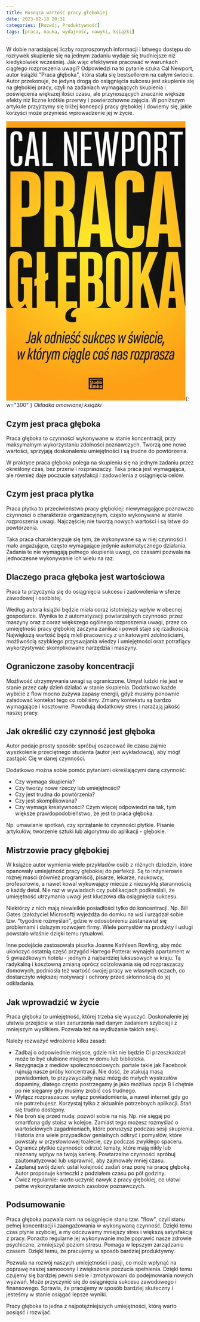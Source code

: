 ```yaml
---
title: Rosnąca wartość pracy głębokiej
date: 2023-02-18 20:31
categories: [Rozwój, Produktywność]
tags: [praca, nauka, wydajność, nawyki, książki]
---
```


W dobie narastającej liczby rozproszonych informacji i łatwego dostępu do rozrywek skupienie się na jednym zadaniu wydaje się trudniejsze niż kiedykolwiek wcześniej. Jak więc efektywnie pracować w warunkach ciągłego rozproszenia uwagi? Odpowiedzi na to pytanie szuka Cal Newport, autor książki "Praca głęboka", która stała się bestsellerem na całym świecie. Autor przekonuje, że jedyną drogą do osiągnięcia sukcesu jest skupienie się na głębokiej pracy, czyli na zadaniach wymagających skupienia i poświęcenia większej ilości czasu, ale przynoszących znacznie większe efekty niż liczne krótkie przerwy i powierzchowne zajęcia. W poniższym artykule przyjrzymy się bliżej koncepcji pracy głębokiej i dowiemy się, jakie korzyści może przynieść wprowadzenie jej w życie.

![Okładka książki praca głęboka](/assets/img/posts/deepwork-book-pl.jpg){: w="300" }
_Okładka omawianej książki_

## Czym jest praca głęboka

Praca głęboka to czynności wykonywane w stanie koncentracji, przy maksymalnym wykorzystaniu zdolności poznawczych. Tworzą one nowe wartości, sprzyjają doskonaleniu umiejętności i są trudne do powtórzenia. 

W praktyce praca głęboka polega na skupieniu się na jednym zadaniu przez określony czas, bez przerw i rozpraszaczy. Taka praca jest wymagająca, ale również daje poczucie satysfakcji i zadowolenia z osiągnięcia celów.

## Czym jest praca płytka

Praca płytka to przeciwieństwo pracy głębokiej: niewymagające poznawczo czynności o charakterze organizacyjnym, często wykonywane w stanie rozproszenia uwagi. Najczęściej nie tworzą nowych wartości i są łatwe do powtórzenia.

Taka praca charakteryzuje się tym, że wykonywane są w niej czynności i mało angażujące, często wymagające jedynie automatycznego działania. Zadania te nie wymagają pełnego skupienia uwagi, co czasami pozwala na jednoczesne wykonywanie ich wielu na raz.

## Dlaczego praca głęboka jest wartościowa

Praca ta przyczynia się do osiągnięcia sukcesu i zadowolenia w sferze zawodowej i osobistej.

Według autora książki będzie miała coraz istotniejszy wpływ w obecnej gospodarce.
Wynika to z automatyzacji powtarzalnych czynności przez maszyny oraz z coraz większego ogólnego rozproszenia uwagi, przez co umiejętność pracy głębokiej zaczyna zanikać i powoli staje się rzadkością.
Największą wartość będą mieli pracownicy z unikatowymi zdolnościami, możliwością szybkiego przyswajania wiedzy i umiejętności oraz potrafiący wykorzystywać skomplikowane narzędzia i maszyny.

## Ograniczone zasoby koncentracji

Możliwość utrzymywania uwagi są ograniczone. Umysł ludzki nie jest w stanie przez cały dzień działać w stanie skupienia. 
Dodatkowo każde wybicie z flow mocno zużywa zapasy energii, gdyż musimy ponownie załadować kontekst tego co robiliśmy. 
Zmiany kontekstu są bardzo wymagające i kosztowne. Powodują dodatkowy stres i narażają jakość naszej pracy.

## Jak określić czy czynność jest głęboka

Autor podaje prosty sposób: spróbuj oszacować ile czasu zajmie wyszkolenie przeciętnego studenta (autor jest wykładowcą), aby mógł zastąpić Cię w danej czynności.

Dodatkowo można sobie pomóc pytaniami określającymi daną czynność:
* Czy wymaga skupienia?
* Czy tworzy nowe rzeczy lub umiejętności?
* Czy jest trudna do powtórzenia?
* Czy jest skomplikowana?
* Czy wymaga kreatywności?
Czym więcej odpowiedzi na tak, tym większe prawdopodobieństwo, że jest to praca głęboka.

Np. umawianie spotkań, czy sprzątanie to czynności płytkie.
Pisanie artykułów, tworzenie sztuki lub algorytmu do aplikacji - głębokie.

## Mistrzowie pracy głębokiej

W książce autor wymienia wiele przykładów osób z różnych dziedzin, które opanowały umiejętność pracy głębokiej do perfekcji. 
Są to inżynierowie różnej maści (również programiści), pisarze, lekarze, naukowcy, profesorowie, a nawet kowal wykuwający miecze z niezwykłą starannością o każdy detal. Nie raz w wywiadach czy publikacjach podkreślali, że umiejętność utrzymania uwagi jest kluczowa dla osiągnięcia sukcesu.

Niektórzy z nich mają niewielkie posiadłości tylko do koncentracji. Np. Bill Gates (założyciel Microsoft) wyjeżdża do domku na wsi i urządzał sobie tzw. "tygodnie rozmyślań", gdzie w odosobnieniu zastanawiał się problemami i dalszym rozwojem firmy. Wiele pomysłów na produkty i usługi powstało właśnie dzięki temu rytuałowi. 

Inne podejście zastosowała pisarka Joanne Kathleen Rowling, aby móc ukończyć ostatnią część przygód Harrego Pottera: wynajęła apartament w 5 gwiazdkowym hotelu - jednym z najbardziej luksusowych w kraju. Tą radykalną i kosztowną zmianą oprócz odizolowania się od rozpraszaczy domowych, podniosła też wartość swojej pracy we własnych oczach, co dostarczyło większej motywacji i ochrony przed skłonnością do jej odkładania.

## Jak wprowadzić w życie

Praca głęboka to umiejętność, której trzeba się wyuczyć. 
Doskonalenie jej ułatwia przejście w stan zanurzenia nad danym zadaniem szybciej i z mniejszym wysiłkiem. Pozwala też na wydłużanie takich sesji.

Należy rozważyć wdrożenie kilku zasad:

* Zadbaj o odpowiednie miejsce, gdzie nikt nie będzie Ci przeszkadzał: może to być ulubione miejsce w domu lub biblioteka.
* Rezygnacja z mediów społecznościowych: portale takie jak Facebook rujnują nasze próby koncentracji. Nie dość, że atakują masą powiadomień, to przyzwyczaiły nasz mózg do małych wystrzałów dopaminy, dlatego często postrzegamy je jako możliwa opcja B i chętnie po nie sięgamy gdy musimy zrobić coś trudnego.
* Wyłącz rozpraszacze: wyłącz powiadomienia, a nawet internet gdy go nie potrzebujesz. Korzystaj tylko z aktualnie potrzebnych aplikacji. Stań się trudno dostępny.
* Nie broń się przed nudą: pozwól sobie na nią. Np. nie sięgaj po smartfona gdy stoisz w kolejce. Zamiast tego możesz rozmyślać o wartościowych zagadnieniach, które poruszysz podczas sesji skupienia. Historia zna wiele przypadków genialnych odkryć i pomysłów, które powstały w przysłowiowej toalecie, czy podczas zwykłego spaceru.
* Ogranicz płytkie czynności: odrzuć tematy, które mają nikły lub nieznany wpływ na twoją karierę. Powtarzalne czynności spróbuj zautomatyzować lub usprawnić, aby zajmowały mniej czasu.
* Zaplanuj swój dzień: ustal kolejność zadań oraz porę na pracę głęboką. Autor proponuje karteczki z podziałem czasu po pół godziny.
* Ćwicz regularnie: warto uczynić nawyk z pracy głębokiej, co ułatwi pełne wykorzystanie swoich zasobów poznawczych.

## Podsumowanie

Praca głęboka pozwala nam na osiągnięcie stanu tzw. "flow", czyli stanu pełnej koncentracji i zaangażowania w wykonywaną czynność. Dzięki temu czas płynie szybciej, a my odczuwamy mniejszy stres i większą satysfakcję z pracy. Ponadto regularne jej wykonywanie może poprawić nasze zdrowie psychiczne, zmniejszyć poziom stresu. Pomaga w lepszym zarządzaniu czasem. Dzięki temu, że pracujemy w sposób bardziej produktywny.

Pozwala na rozwój naszych umiejętności i pasji, co może wpłynąć na poprawę naszej samooceny i zwiększenie poczucia spełnienia. Dzięki temu czujemy się bardziej pewni siebie i zmotywowani do podejmowania nowych wyzwań.
Może przyczynić się do osiągnięcia sukcesu zawodowego i finansowego. Sprawia, że pracujemy w sposób bardziej skuteczny i jesteśmy w stanie osiągać lepsze wyniki.

Pracy głęboka to jedna z najpotężniejszych umiejętności, którą warto posiąść i rozwijać.
